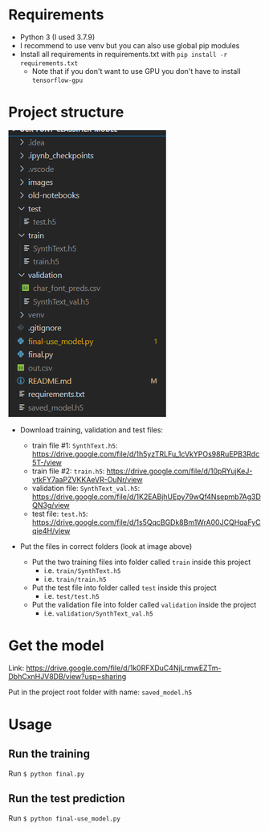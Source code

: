 # Requirements

* Python 3 (I used 3.7.9)
* I recommend to use venv but you can also use global pip modules
* Install all requirements in requirements.txt with `pip install -r requirements.txt`
  * Note that if you don't want to use GPU you don't have to install `tensorflow-gpu`

# Project structure
![image info](images/project_structure.png)

* Download training, validation and test files:
  * train file #1: `SynthText.h5`: https://drive.google.com/file/d/1h5yzTRLFu_1cVkYPOs98RuEPB3Rdc5T-/view
  * train file #2: `train.h5`: https://drive.google.com/file/d/10pRYujKeJ-vtkFY7aaPZVKKAeVR-OuNr/view
  * validation file: `SynthText_val.h5`: https://drive.google.com/file/d/1K2EABjhUEpy79wQf4Nsepmb7Ag3DQN3g/view
  * test file: `test.h5`: https://drive.google.com/file/d/1s5QqcBGDk8Bm1WrA00JCQHqaFyCqie4H/view
  
* Put the files in correct folders (look at image above)
  * Put the two training files into folder called `train` inside this project
    * i.e. `train/SynthText.h5`
    * i.e. `train/train.h5`
  * Put the test file into folder called `test` inside this project
    * i.e. `test/test.h5`
  * Put the validation file into folder called `validation` inside the project
    * i.e. `validation/SynthText_val.h5`

# Get the model

Link: https://drive.google.com/file/d/1k0RFXDuC4NjLrmwEZTm-DbhCxnHJV8DB/view?usp=sharing


Put in the project root folder with name: `saved_model.h5`

# Usage

## Run the training

Run `$ python final.py`

## Run the test prediction

Run `$ python final-use_model.py`
